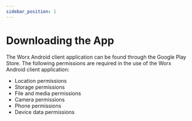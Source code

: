 ```yaml
---
sidebar_position: 1
---
```


# Downloading the App

The Worx Android client application can be found through the Google Play Store. The following permissions are required in the use of the Worx Android client application:
  - Location permissions
  - Storage permissions
  - File and media permissions
  - Camera permissions
  - Phone permissions
  - Device data permissions